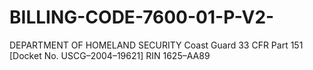 # BILLING-CODE-7600-01-P-V2-
 DEPARTMENT OF HOMELAND  SECURITY  Coast Guard  33 CFR Part 151  [Docket No. USCG–2004–19621]  RIN 1625–AA89
